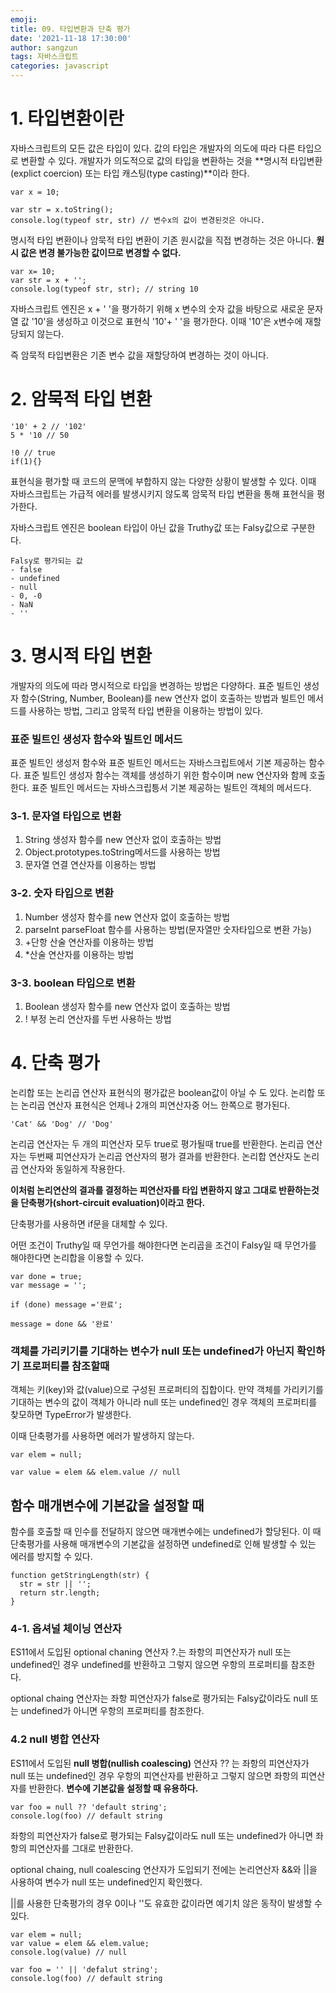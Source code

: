 ```yaml
---
emoji: 
title: 09. 타입변환과 단축 평가
date: '2021-11-18 17:30:00'
author: sangzun
tags: 자바스크립트
categories: javascript
---
```


# 1. 타입변환이란

자바스크립트의 모든 값은 타입이 있다. 값의 타입은 개발자의 의도에 따라 다른 타입으로 변환할 수 있다. 개발자가 의도적으로 값의 타입을 변환하는 것을 **명시적 타입변환(explict coercion) 또는 타입 캐스팅(type casting)**이라 한다.

```
var x = 10;

var str = x.toString();
console.log(typeof str, str) // 변수x의 값이 변경된것은 아니다.
```

명시적 타입 변환이나 암묵적 타입 변환이 기존 원시값을 직접 변경하는 것은 아니다. **원시 값은 변경 불가능한 값이므로 변경할 수 없다.**

```
var x= 10;
var str = x + '';
console.log(typeof str, str); // string 10
```

자바스크립트 엔진은 x + ' '을 평가하기 위해 x 변수의 숫자 값을 바탕으로 새로운 문자열 값 '10'을 생성하고 이것으로 표현식 '10'+ ' '을 평가한다. 이때 
'10'은 x변수에 재할당되지 않는다.

즉 암묵적 타입변환은 기존 변수 값을 재할당하여 변경하는 것이 아니다.

# 2. 암묵적 타입 변환

```
'10' + 2 // '102'
5 * '10 // 50

!0 // true
if(1){}
```

표현식을 평가할 때 코드의 문맥에 부합하지 않는 다양한 상황이 발생할 수 있다. 이때 자바스크립트는 가급적 에러를 발생시키지 않도록 암묵적 타입 변환을 통해 표현식을 평가한다.

자바스크립트 엔진은 boolean 타입이 아닌 값을 Truthy값 또는 Falsy값으로 구분한다.

```
Falsy로 평가되는 값
- false
- undefined
- null
- 0, -0
- NaN
- ''
```

# 3. 명시적 타입 변환

개발자의 의도에 따라 명시적으로 타입을 변경하는 방법은 다양하다. 표준 빌트인 생성자 함수(String, Number, Boolean)를 new 연산자 없이 호출하는 방법과 빌트인 메서드를 사용하는 방법, 그리고 암묵적 타입 변환을 이용하는 방법이 있다.

### 표준 빌트인 생성자 함수와 빌트인 메서드
표준 빌트인 생성저 함수와 표준 빌트인 메서드는 자바스크립트에서 기본 제공하는 함수다. 표준 빌트인 생성자 함수는 객체를 생성하기 위한 함수이며 new 연산자와 함께 호출한다. 표준 빌트인 메서드는 자바스크립틍서 기본 제공하는 빌트인 객체의 메서드다.

### 3-1. 문자열 타입으로 변환
1. String 생성자 함수를 new 연산자 없이 호출하는 방법
2. Object.prototypes.toString메서드를 사용하는 방법
3. 문자열 연결 연산자를 이용하는 방법

### 3-2. 숫자 타입으로 변환
1. Number 생성자 함수를 new 연산자 없이 호출하는 방법
2. parseInt parseFloat 함수를 사용하는 방법(문자열만 숫자타입으로 변환 가능)
3. +단항 산술 연산자를 이용하는 방법
4. *산술 연산자를 이용하는 방법

### 3-3. boolean 타입으로 변환
1. Boolean 생성자 함수를 new 연산자 없이 호출하는 방법
2. ! 부정 논리 연산자를 두번 사용하는 방법

# 4. 단축 평가

논리합 또는 논리곱 연산자 표현식의 평가값은 boolean값이 아닐 수 도 있다. 논리합 또는 논리곱 연산자 표현식은 언제나 2개의 피연산자중 어느 한쪽으로 평가된다.

```
'Cat' && 'Dog' // 'Dog'
```

논리곱 연산자는 두 개의 피연산자 모두 true로 평가될때 true를 반환한다.
논리곱 연산자는 두번째 피연산자가 논리곱 연산자의 평가 결과를 반환한다.
논리합 연산자도 논리곱 연산자와 동일하게 작용한다.

**이처럼 논리연산의 결과를 결정하는 피연산자를 타입 변환하지 않고 그대로 반환하는것을 단축평가(short-circuit evaluation)이라고 한다.**

단축평가를 사용하면 if문을 대체할 수 있다.

어떤 조건이 Truthy일 때 무언가를 해야한다면 논리곱을 조건이 Falsy일 때 무언가를 해야한다면 논리합을 이용할 수 있다.
```
var done = true;
var message = '';

if (done) message ='완료';

message = done && '완료'
```

### 객체를 가리키기를 기대하는 변수가 null 또는 undefined가 아닌지 확인하기 프로퍼티를 참조할때

객체는 키(key)와 값(value)으로 구성된 프로퍼티의 집합이다. 만약 객체를 가리키기를 기대하는 변수의 값이 객체가 아니라 null 또는 undefined인 경우 객체의 프로퍼티를 찾모하면 TypeError가 발생한다.

이때 단축평가를 사용하면 에러가 발생하지 않는다.

```
var elem = null;

var value = elem && elem.value // null
```

## 함수 매개변수에 기본값을 설정할 때

함수를 호출할 때 인수를 전달하지 않으면 매개변수에는 undefined가 할당된다. 이 때 단축평가를 사용해 매개변수의 기본값을 설정하면 undefined로 인해 발생할 수 있는 에러를 방지할 수 있다.

```
function getStringLength(str) {
  str = str || '';
  return str.length;
}
```

### 4-1. 옵셔널 체이닝 연산자

ES11에서 도입된 optional chaning 연산자 ?.는 좌항의 피연산자가 null 또는 undefined인 경우 undefined를 반환하고 그렇지 않으면 우항의 프로퍼티를 참조한다.

optional chaing 연산자는 좌항 피연산자가 false로 평가되는 Falsy값이라도 null 또는 undefined가 아니면 우항의 프로퍼티를 참조한다.

### 4.2 null 병합 연산자

ES11에서 도입된 **null 병합(nullish coalescing)** 연산자 ?? 는 좌항의 피연산자가 null 또는 undefined인 경우 우항의 피연산자를 반환하고 그렇지 않으면 좌항의 피연산자를 반환한다. **변수에 기본값을 설정할 때 유용하다.**

```
var foo = null ?? 'default string';
console.log(foo) // default string
```

좌항의 피연산자가 false로 평가되는 Falsy값이라도 null 또는 undefined가 아니면 좌항의 피연산자를 그대로 반환한다.


optional chaing, null coalescing 연산자가 도입되기 전에는 논리연산자 &&와 ||을 사용하여 변수가 null 또는 undefined인지 확인했다.

||를 사용한 단축평가의 경우 0이나 ''도 유효한 값이라면 예기치 않은 동작이 발생할 수 있다.

```
var elem = null;
var value = elem && elem.value;
console.log(value) // null
```

```
var foo = '' || 'defalut string';
console.log(foo) // default string
```